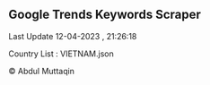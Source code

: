 

## Google Trends Keywords Scraper 
 
Last Update 12-04-2023 , 21:26:18

Country List :
VIETNAM.json



© Abdul Muttaqin 
